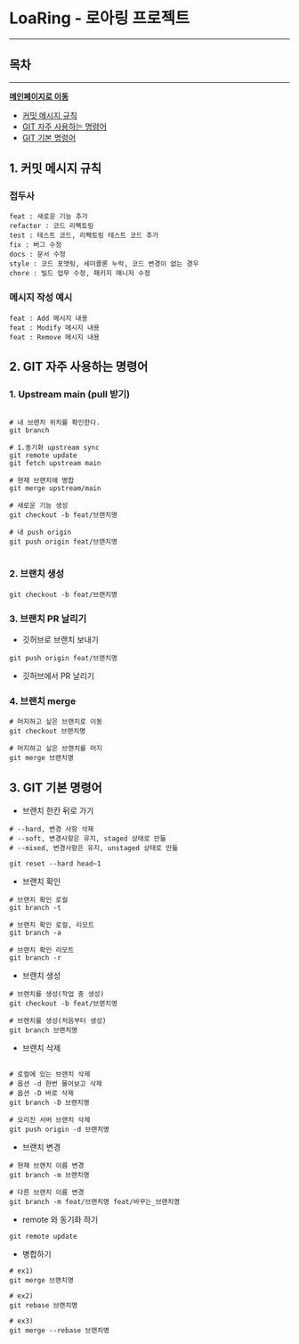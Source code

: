 # LoaRing - 로아링 프로젝트

---

## 목차

---

**[메인페이지로 이동](README.md)**

* [커밋 메시지 규칙](#1.-커밋-메시지-규칙)
* [GIT 자주 사용하는 명령어](#2-git-자주-사용하는-명령어)
* [GIT 기본 명령어](#3-git-기본-명령어)

## 1. 커밋 메시지 규칙

### 접두사

````text
feat : 새로운 기능 추가
refactor : 코드 리펙토링
test : 테스트 코드, 리펙토링 테스트 코드 추가
fix : 버그 수정
docs : 문서 수정
style : 코드 포맷팅, 세미콜론 누락, 코드 변경이 없는 경우
chore : 빌드 업무 수정, 패키지 매니저 수정
````

### 메시지 작성 예시

```text
feat : Add 메시지 내용 
feat : Modify 메시지 내용 
feat : Remove 메시지 내용 
```

## 2. GIT 자주 사용하는 명령어

### 1. Upstream main (pull 받기)

```shell

# 내 브랜치 위치를 확인한다. 
git branch 

# 1.동기화 upstream sync 
git remote update
git fetch upstream main
 
# 현재 브랜치에 병합 
git merge upstream/main 

# 새로운 기능 생성 
git checkout -b feat/브랜치명

# 내 push origin  
git push origin feat/브랜치명
 
```

### 2. 브랜치 생성

```shell
git checkout -b feat/브랜치명
```

### 3. 브랜치 PR 날리기

- 깃허브로 브랜치 보내기

```shell
git push origin feat/브랜치명
```

- 깃허브에서 PR 날리기

### 4. 브랜치 merge

```shell
# 머지하고 싶은 브랜치로 이동 
git checkout 브랜치명 

# 머지하고 싶은 브랜치를 머지
git merge 브랜치명 
```

## 3. GIT 기본 명령어

- 브랜치 한칸 뒤로 가기

```shell
# --hard, 변경 사항 삭제
# --soft, 변경사항은 유지, staged 상태로 만듦
# --mixed, 변경사항은 유지, unstaged 상태로 만듦

git reset --hard head~1

```

- 브랜치 확인

```shell
# 브랜치 확인 로컬 
git branch -t

# 브랜치 확인 로컬, 리모트 
git branch -a 

# 브랜치 확인 리모트
git branch -r 
```

- 브랜치 생성

```shell
# 브랜치를 생성(작업 중 생성)
git checkout -b feat/브랜치명

# 브랜치를 생성(처음부터 생성)
git branch 브랜치명
```

- 브랜치 삭제

```shell
 
# 로컬에 있는 브랜치 삭제 
# 옵션 -d 한번 물어보고 삭제 
# 옵션 -D 바로 삭제 
git branch -D 브랜치명
 
# 오리진 서버 브랜치 삭제
git push origin -d 브랜치명
```

- 브랜치 변경

```shell
# 현재 브랜치 이름 변경 
git branch -m 브랜치명

# 다른 브랜치 이름 변경
git branch -m feat/브랜치명 feat/바꾸는_브랜치명 
```

- remote 와 동기화 하기

```shell
git remote update
```

- 병합하기

```shell
# ex1) 
git merge 브랜치명

# ex2)
git rebase 브랜치명

# ex3) 
git merge --rebase 브랜치명 
```

